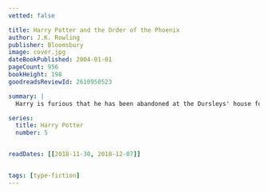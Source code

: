 ```yaml
---
vetted: false

title: Harry Potter and the Order of the Phoenix
author: J.K. Rowling
publisher: Bloomsbury
image: cover.jpg
dateBookPublished: 2004-01-01
pageCount: 956
bookHeight: 198
goodreadsReviewId: 2610950523

summary: |
  Harry is furious that he has been abandoned at the Dursleys' house for the summer, for he suspects that Voldemort is gathering an army, that he himself could be attacked, and that his so-called friends are keeping him in the dark. Finally rescued by wizard bodyguards, he discovers that Dumbledore is regrouping the Order of the Phoenix - a secret society fist formed years ago to fight Voldemort. But the Ministry of Magic is against the Order, lies are being spread by the wizards' tabloid the Daily Prophet, and Harry fears that he may have to take on this epic battle against evil alone.

series:
  title: Harry Potter
  number: 5


readDates: [[2018-11-30, 2018-12-07]]


tags: [type-fiction]
---
```

